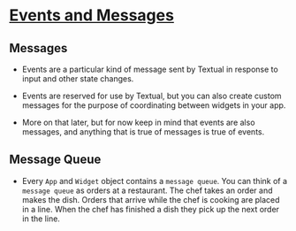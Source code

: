 # [Events and Messages](https://textual.textualize.io/guide/events/)

## Messages

- Events are a particular kind of message sent by Textual in response to input and other state changes.

- Events are reserved for use by Textual, but you can also create custom messages for the purpose of coordinating between widgets in your app.

- More on that later, but for now keep in mind that events are also messages, and anything that is true of messages is true of events.

## Message Queue

- Every `App` and `Widget` object contains a `message queue`. You can think of a `message queue` as orders at a restaurant. The chef takes an order and makes the dish. Orders that arrive while the chef is cooking are placed in a line. When the chef has finished a dish they pick up the next order in the line.
